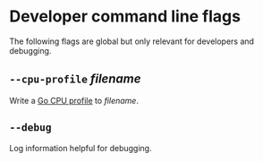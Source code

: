 # Developer command line flags

The following flags are global but only relevant for developers and debugging.

## `--cpu-profile` *filename*

Write a [Go CPU profile](https://blog.golang.org/pprof) to *filename*.

## `--debug`

Log information helpful for debugging.

